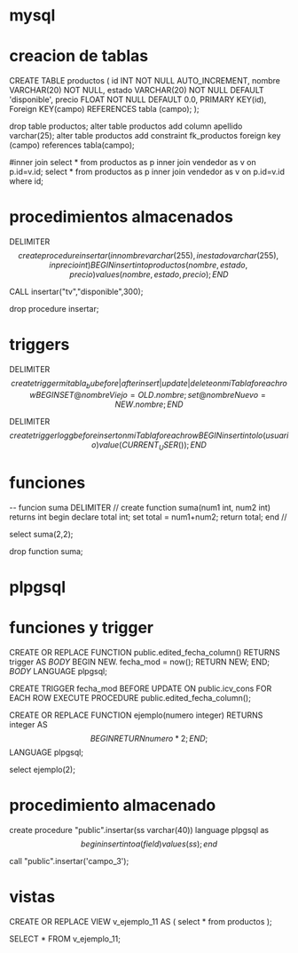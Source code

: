 # mysql 
# creacion de tablas  

CREATE TABLE productos (
    id INT NOT NULL AUTO_INCREMENT,
    nombre VARCHAR(20) NOT NULL,
    estado VARCHAR(20) NOT NULL DEFAULT 'disponible',
    precio FLOAT NOT NULL DEFAULT 0.0,
    PRIMARY KEY(id),
    Foreign KEY(campo) REFERENCES tabla (campo);
);

drop table productos;
alter table productos add column apellido varchar(25);
alter table productos add constraint fk_productos foreign key (campo) references tabla(campo);

#inner join 
select * from productos as p inner join vendedor as v on p.id=v.id;
select * from productos as p inner join vendedor as v on p.id=v.id where id;

# procedimientos almacenados 
DELIMITER $$
create procedure insertar(in nombre varchar(255), in estado varchar(255), in precio int)
BEGIN 
insert into productos (nombre,estado,precio) values (nombre,estado,precio);
END$$

CALL insertar("tv","disponible",300);

drop procedure insertar;

# triggers 

DELIMITER $$
create trigger mitabla_bu before|after insert|update|delete on miTabla for each row
BEGIN
SET @nombreViejo = OLD.nombre;
set @nombreNuevo = NEW.nombre;
END$$

DELIMITER $$
create trigger logg before insert on miTabla for each row
BEGIN 
insert into lo (usuario) value (CURRENT_USER());
END$$

# funciones 
-- funcion suma 
DELIMITER //
create function suma(num1 int, num2 int) returns int
begin
declare total int;
set total = num1+num2; 
return total;
end //

select suma(2,2);

drop function suma;


# plpgsql

# funciones y trigger
CREATE OR REPLACE FUNCTION public.edited_fecha_column()
  RETURNS trigger AS
$BODY$
BEGIN
    NEW. fecha_mod = now();
    RETURN NEW;	
END;
$BODY$
  LANGUAGE plpgsql;
  
  CREATE TRIGGER fecha_mod
  BEFORE UPDATE
  ON public.icv_cons
  FOR EACH ROW
  EXECUTE PROCEDURE public.edited_fecha_column();
  
  
  CREATE OR REPLACE FUNCTION ejemplo(numero integer) RETURNS integer AS $$  
BEGIN 
 RETURN numero*2;
END;
$$ LANGUAGE plpgsql;

select ejemplo(2);
  
  
  # procedimiento almacenado
  
  create procedure "public".insertar(ss varchar(40))
language plpgsql as $$
begin
insert into a (field) values (ss);
end $$

call "public".insertar('campo_3');

# vistas

CREATE OR REPLACE VIEW v_ejemplo_11
AS
(
    select * from productos
);

SELECT * FROM v_ejemplo_11;
